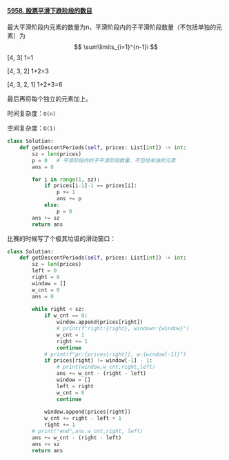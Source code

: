 #### [5958. 股票平滑下跌阶段的数目](https://leetcode-cn.com/problems/number-of-smooth-descent-periods-of-a-stock/)

最大平滑阶段内元素的数量为n，平滑阶段内的子平滑阶段数量（不包括单独的元素）为 
$$
\sum\limits_{i=1}^{n-1}i
$$
[4, 3]          1=1

[4, 3, 2]       1+2=3

[4, 3, 2, 1]    1+2+3=6

最后再将每个独立的元素加上。

时间复杂度：`O(n)`

空间复杂度：`O(1)`

```python
class Solution:
    def getDescentPeriods(self, prices: List[int]) -> int:
        sz = len(prices)
        p = 0   # 平滑阶段内的子平滑阶段数量，不包括单独的元素
        ans = 0

        for i in range(1, sz):
            if prices[i-1]-1 == prices[i]:
                p += 1
                ans += p
            else:
                p = 0
        ans += sz
        return ans

```

比赛的时候写了个极其垃圾的滑动窗口：

```python
class Solution:
    def getDescentPeriods(self, prices: List[int]) -> int:
        sz = len(prices)
        left = 0
        right = 0
        window = []
        w_cnt = 0
        ans = 0
        
        while right < sz:
            if w_cnt == 0:
                window.append(prices[right])
                # print(f"right:{right}, windown:{window}")
                w_cnt = 1
                right += 1
                continue
            # print(f"pr:{prices[right]}, w:{window[-1]}")
            if prices[right] != window[-1] - 1:
                # print(window,w_cnt,right,left)
                ans += w_cnt - (right - left)
                window = []
                left = right
                w_cnt = 0
                continue
                
            window.append(prices[right])
            w_cnt += right - left + 1
            right += 1
        # print("end",ans,w_cnt,right, left)
        ans += w_cnt - (right - left)
        ans += sz
        return ans
```
